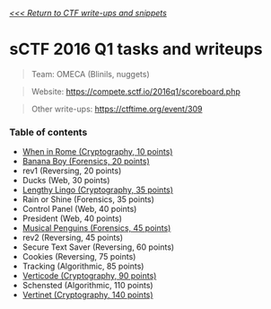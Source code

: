 _[<<< Return to CTF write-ups and snippets](https://github.com/nbrisset/CTF)_

# sCTF 2016 Q1 tasks and writeups

> Team: OMECA (Blinils, nuggets)

> Website: https://compete.sctf.io/2016q1/scoreboard.php

> Other write-ups: https://ctftime.org/event/309

### Table of contents
* [When in Rome (Cryptography, 10 points)](challenges/when-in-rome-10)
* [Banana Boy (Forensics, 20 points)](challenges/banana-boy-20)
* rev1 (Reversing, 20 points)
* Ducks (Web, 30 points)
* [Lengthy Lingo (Cryptography, 35 points)](challenges/lengthy-lingo-35)
* Rain or Shine (Forensics, 35 points)
* Control Panel (Web, 40 points)
* President (Web, 40 points)
* [Musical Penguins (Forensics, 45 points)](challenges/musical-penguins-45)
* rev2 (Reversing, 45 points)
* Secure Text Saver (Reversing, 60 points)
* Cookies (Reversing, 75 points)
* Tracking (Algorithmic, 85 points)
* [Verticode (Cryptography, 90 points)](challenges/verticode-90)
* Schensted (Algorithmic, 110 points)
* [Vertinet (Cryptography, 140 points)](challenges/vertinet-140)
